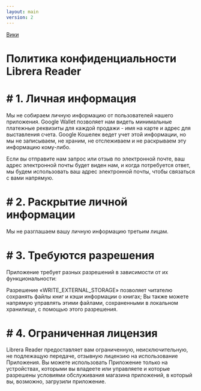 ```yaml
---
layout: main
version: 2
---
```

[Вики](/wiki/ru)

# Политика конфиденциальности Librera Reader


# # 1. Личная информация

Мы не собираем личную информацию от пользователей нашего приложения.
Google Wallet позволяет нам видеть минимальные платежные реквизиты для каждой продажи - имя на карте и адрес для выставления счета.
Google Кошелек ведет учет этой информации, но мы не записываем, не храним, не отслеживаем и не раскрываем эту информацию кому-либо.

Если вы отправите нам запрос или отзыв по электронной почте, ваш адрес электронной почты будет виден нам, и когда потребуется ответ, мы будем использовать ваш адрес электронной почты, чтобы связаться с вами напрямую.

# # 2. Раскрытие личной информации

Мы не разглашаем вашу личную информацию третьим лицам.

# # 3. Требуются разрешения

Приложение требует разных разрешений в зависимости от их функциональности:

Разрешение «WRITE_EXTERNAL_STORAGE» позволяет читателю сохранять файлы книг и кэши информации о книгах;
Вы также можете напрямую управлять этими файлами, сохраненными в локальном хранилище, с помощью этого разрешения.

# # 4. Ограниченная лицензия

Librera Reader предоставляет вам ограниченную, неисключительную, не подлежащую передаче, отзывную лицензию на использование Приложения.
Вы можете использовать Приложение только на устройствах, которыми вы владеете или управляете и которые разрешены условиями обслуживания магазина приложений, в который вы, возможно, загрузили приложение.
